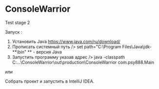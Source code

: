 # ConsoleWarrior
Test stage 2


Запуск : 
1. Установить Java
https://www.java.com/ru/download/
2. Прописать системный путь 
 /> set path="C:\Program Files\Java\jdk-**\bin" ** - версия Java
3. Запустить программу указав адрес
/> java -classpath C:\...\ConsoleWarrior\out\production\ConsoleWarrior com.psy888.Main

или 

Собрать проект и запустить в IntelliJ IDEA.
